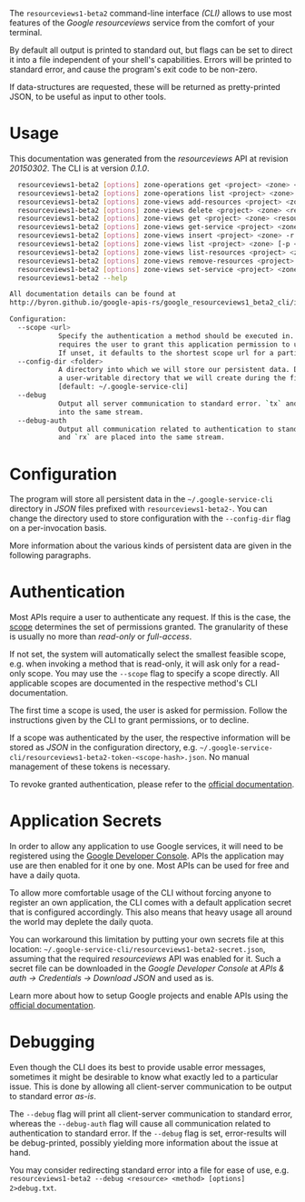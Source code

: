 <!---
DO NOT EDIT !
This file was generated automatically from 'src/mako/cli/README.md.mako'
DO NOT EDIT !
-->
The `resourceviews1-beta2` command-line interface *(CLI)* allows to use most features of the *Google resourceviews* service from the comfort of your terminal.

By default all output is printed to standard out, but flags can be set to direct it into a file independent of your shell's
capabilities. Errors will be printed to standard error, and cause the program's exit code to be non-zero.

If data-structures are requested, these will be returned as pretty-printed JSON, to be useful as input to other tools.

# Usage

This documentation was generated from the *resourceviews* API at revision *20150302*. The CLI is at version *0.1.0*.

```bash
  resourceviews1-beta2 [options] zone-operations get <project> <zone> <operation> [-p <v>...] [-o <out>]
  resourceviews1-beta2 [options] zone-operations list <project> <zone> [-p <v>...] [-o <out>]
  resourceviews1-beta2 [options] zone-views add-resources <project> <zone> <resource-view> -r <kv>... [-p <v>...] [-o <out>]
  resourceviews1-beta2 [options] zone-views delete <project> <zone> <resource-view> [-p <v>...] [-o <out>]
  resourceviews1-beta2 [options] zone-views get <project> <zone> <resource-view> [-p <v>...] [-o <out>]
  resourceviews1-beta2 [options] zone-views get-service <project> <zone> <resource-view> [-p <v>...] [-o <out>]
  resourceviews1-beta2 [options] zone-views insert <project> <zone> -r <kv>... [-p <v>...] [-o <out>]
  resourceviews1-beta2 [options] zone-views list <project> <zone> [-p <v>...] [-o <out>]
  resourceviews1-beta2 [options] zone-views list-resources <project> <zone> <resource-view> [-p <v>...] [-o <out>]
  resourceviews1-beta2 [options] zone-views remove-resources <project> <zone> <resource-view> -r <kv>... [-p <v>...] [-o <out>]
  resourceviews1-beta2 [options] zone-views set-service <project> <zone> <resource-view> -r <kv>... [-p <v>...] [-o <out>]
  resourceviews1-beta2 --help

All documentation details can be found at
http://byron.github.io/google-apis-rs/google_resourceviews1_beta2_cli/index.html

Configuration:
  --scope <url>  
            Specify the authentication a method should be executed in. Each scope 
            requires the user to grant this application permission to use it.
            If unset, it defaults to the shortest scope url for a particular method.
  --config-dir <folder>
            A directory into which we will store our persistent data. Defaults to 
            a user-writable directory that we will create during the first invocation.
            [default: ~/.google-service-cli]
  --debug
            Output all server communication to standard error. `tx` and `rx` are placed 
            into the same stream.
  --debug-auth
            Output all communication related to authentication to standard error. `tx` 
            and `rx` are placed into the same stream.

```

# Configuration

The program will store all persistent data in the `~/.google-service-cli` directory in *JSON* files prefixed with `resourceviews1-beta2-`.  You can change the directory used to store configuration with the `--config-dir` flag on a per-invocation basis.

More information about the various kinds of persistent data are given in the following paragraphs.

# Authentication

Most APIs require a user to authenticate any request. If this is the case, the [scope][scopes] determines the 
set of permissions granted. The granularity of these is usually no more than *read-only* or *full-access*.

If not set, the system will automatically select the smallest feasible scope, e.g. when invoking a
method that is read-only, it will ask only for a read-only scope. 
You may use the `--scope` flag to specify a scope directly. 
All applicable scopes are documented in the respective method's CLI documentation.

The first time a scope is used, the user is asked for permission. Follow the instructions given 
by the CLI to grant permissions, or to decline.

If a scope was authenticated by the user, the respective information will be stored as *JSON* in the configuration
directory, e.g. `~/.google-service-cli/resourceviews1-beta2-token-<scope-hash>.json`. No manual management of these tokens
is necessary.

To revoke granted authentication, please refer to the [official documentation][revoke-access].

# Application Secrets

In order to allow any application to use Google services, it will need to be registered using the 
[Google Developer Console][google-dev-console]. APIs the application may use are then enabled for it
one by one. Most APIs can be used for free and have a daily quota.

To allow more comfortable usage of the CLI without forcing anyone to register an own application, the CLI
comes with a default application secret that is configured accordingly. This also means that heavy usage
all around the world may deplete the daily quota.

You can workaround this limitation by putting your own secrets file at this location: 
`~/.google-service-cli/resourceviews1-beta2-secret.json`, assuming that the required *resourceviews* API 
was enabled for it. Such a secret file can be downloaded in the *Google Developer Console* at 
*APIs & auth -> Credentials -> Download JSON* and used as is.

Learn more about how to setup Google projects and enable APIs using the [official documentation][google-project-new].


# Debugging

Even though the CLI does its best to provide usable error messages, sometimes it might be desirable to know
what exactly led to a particular issue. This is done by allowing all client-server communication to be 
output to standard error *as-is*.

The `--debug` flag will print all client-server communication to standard error, whereas the `--debug-auth` flag
will cause all communication related to authentication to standard error.
If the `--debug` flag is set, error-results will be debug-printed, possibly yielding more information about the 
issue at hand.

You may consider redirecting standard error into a file for ease of use, e.g. `resourceviews1-beta2 --debug <resource> <method> [options] 2>debug.txt`.


[scopes]: https://developers.google.com/+/api/oauth#scopes
[revoke-access]: http://webapps.stackexchange.com/a/30849
[google-dev-console]: https://console.developers.google.com/
[google-project-new]: https://developers.google.com/console/help/new/